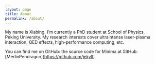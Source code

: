 ```yaml
---
layout: page
title: About
permalink: /about/
---
```


My name is Xiabing. I'm currently a PhD student at School of Physics, Peking
University. My research interests cover ultraintense laser-plasma interaction,
QED effects, high-performance computing, etc.

You can find me on GitHub: the source code for Minima at GitHub:
[MerlinPendragon][https://github.com/jekyll]



